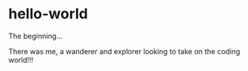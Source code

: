 # hello-world
The beginning...

There was me, a wanderer and explorer looking to take on the coding world!!!
